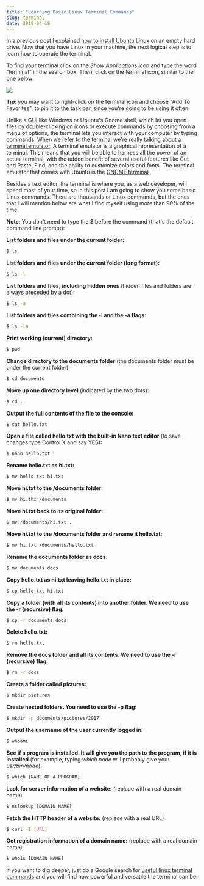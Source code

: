 ```yaml
---
title: "Learning Basic Linux Terminal Commands"
slug: terminal
date: 2019-04-18
---
```


In a previous post I explained [how to install Ubuntu Linux](/ubuntu/) on an empty hard drive. Now that you have Linux in your machine, the next logical step is to learn how to operate the terminal.

To find your terminal click on the *Show Applications* icon and type the word &ldquo;terminal" in the search box. Then, click on the terminal icon, similar to the one below:

<img src="/img/term.png" />

**Tip:** you may want to right-click on the terminal icon and choose &ldquo;Add To Favorites", to pin it to the task bar, since you're going to be using it often.

Unlike a <abbr title="Graphical User Interface">GUI</abbr> like Windows or Ubuntu's Gnome shell, which let you open files by double-clicking on icons or execute commands by choosing from a menu of options, the terminal lets you interact with your computer by typing commands. When we refer to the  terminal we're really talking about a [terminal emulator](https://en.wikipedia.org/wiki/Terminal_emulator). A terminal emulator is a graphical representation of a terminal. This means that you will be able to harness all the power of an actual terminal, with the added benefit of several useful features like Cut and Paste, Find, and the ability to customize colors and fonts. The terminal emulator that comes with Ubuntu is the [GNOME terminal](https://en.wikipedia.org/wiki/GNOME_Terminal). 

Besides a text editor, the terminal is where you, as a web developer, will spend most of your time, so in this post I am going to show you some basic Linux commands. There are thousands or Linux commands, but the ones that I will mention below are what I find myself using more than 90% of the time. 

**Note**: You don't need to type the $ before the command (that's the default command line prompt):

**List folders and files under the current folder:**
``` bash
$ ls 
```

**List folders and files under the current folder (long format):**
``` bash
$ ls -l
```

**List folders and files, including hidden ones** (hidden files and folders are always preceded by a dot):
``` bash
$ ls -a
```
**List folders and files combining the -l and the -a flags:**
``` bash
$ ls -la
```
**Print working (current) directory:**
``` bash
$ pwd
```

**Change directory to the documents folder** (the documents folder must be under the current folder):
``` html
$ cd documents
```

**Move up one directory level** (indicated by the two dots):
``` html
$ cd ..
```

**Output the full contents of the file to the console:**
``` bash
$ cat hello.txt
```

**Open a file called hello.txt with the built-in Nano text editor** (to save changes type Control X and say YES):
``` bash
$ nano hello.txt
```
**Rename hello.txt as hi.txt:**
``` bash
$ mv hello.txt hi.txt
```
**Move hi.txt to the /documents folder:**
``` bash
$ mv hi.thx /documents
``` 
**Move hi.txt back to its original folder:** 
``` bash
$ mv /documents/hi.txt .
```
**Move hi.txt to the /documents folder and rename it hello.txt:**
``` bash
$ mv hi.txt /documents/hello.txt
```

**Rename the documents folder as docs:**
``` bash
$ mv documents docs
```
**Copy hello.txt as hi.txt leaving hello.txt in place:**
``` bash
$ cp hello.txt hi.txt
```
**Copy a folder (with all its contents) into another folder. We need to use the -r (recursive) flag:**
``` bash
$ cp -r documents docs
```
**Delete hello.txt:**
``` bash
$ rm hello.txt
```
**Remove the docs folder and all its contents. We need to use the -r (recursive) flag:**
``` bash
$ rm -r docs
```
**Create a folder called pictures:**
``` bash
$ mkdir pictures
```
**Create nested folders. You need to use the -p flag:**
``` bash
$ mkdir -p documents/pictures/2017
```
**Output the username of the user currently logged in:**
``` bash
$ whoami
```
**See if a program is installed. It will give you the path to the program, if it is installed** (for example, typing *which node* will probably give you: *usr/bin/node*):
``` bash
$ which [NAME OF A PROGRAM]
```
**Look for server information of a website:** (replace with a real domain name)
``` bash
$ nslookup [DOMAIN NAME]
```
**Fetch the HTTP header of a website:** (replace with a real URL)
``` bash
$ curl -I [URL]
```
**Get registration information of a domain name:** (replace with a real domain name)
``` bash
$ whois [DOMAIN NAME]
```

If you want to dig deeper, just do a Google search for [useful linux terminal commands](https://www.google.com/search?ei=dRa5XIf_E6-O5wL_lprIDg&q=useful+linux+terminal+commands&oq=useful+linux+terminal+commands&gs_l=psy-ab.3..0.4052.7452..8574...5.0..0.128.1055.0j9......0....1..gws-wiz.......0i71j35i304i39j0i7i30j0i13j0i8i7i30j0i7i5i30j0i13i5i30j0i8i13i30.gmH5nuLkc9E) and you will find how powerful and versatile the terminal can be.


